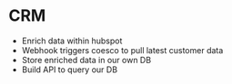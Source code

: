 # CRM

- Enrich data within hubspot
- Webhook triggers coesco to pull latest customer data
- Store enriched data in our own DB
- Build API to query our DB
